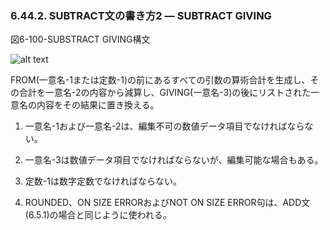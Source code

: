 ### 6.44.2. SUBTRACT文の書き方2 ― SUBTRACT GIVING

図6-100-SUBSTRACT GIVING構文

![alt text](Image/6-100-Subtract.png)

FROM(一意名-1または定数-1)の前にあるすべての引数の算術合計を生成し、その合計を一意名-2の内容から減算し、GIVING(一意名-3)の後にリストされた一意名の内容をその結果に置き換える。

1. 一意名-1および一意名-2は、編集不可の数値データ項目でなければならない。

2. 一意名-3は数値データ項目でなければならないが、編集可能な場合もある。

3. 定数-1は数字定数でなければならない。

4. ROUNDED、ON SIZE ERRORおよびNOT ON SIZE ERROR句は、ADD文 (6.5.1)の場合と同じように使われる。
